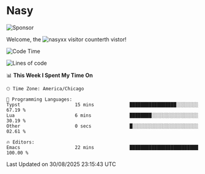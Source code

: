 # Nasy

<!--
<p align="center">
<img height="200" src="https://github-readme-stats.vercel.app/api?username=nasyxx&count_private=true&show_icons=true&theme=dracula&include_all_commits=true"/>
<img height="200" src="https://github-readme-stats.vercel.app/api/top-langs/?username=nasyxx&theme=dracula&hide=html,jupyter+notebook&count_private=true&show_icons=true"/>
</p>

  
----------------
-->

![Sponsor](https://img.shields.io/static/v1.svg?label=Sponsor&message=%E2%9D%A4&logo=GitHub&style=flat&color=pink)
 
Welcome, the ![nasyxx visitor counter](https://count.getloli.com/get/@nasyxx?theme=rule34)th vistor!
 
<!--START_SECTION:waka-->
![Code Time](http://img.shields.io/badge/Code%20Time-4%2C753%20hrs%2013%20mins-blue)

![Lines of code](https://img.shields.io/badge/From%20Hello%20World%20I%27ve%20Written-6.3%20million%20lines%20of%20code-blue)

📊 **This Week I Spent My Time On** 

```text
🕑︎ Time Zone: America/Chicago

💬 Programming Languages: 
Typst                    15 mins             █████████████████░░░░░░░░   67.19 % 
Lua                      6 mins              ████████░░░░░░░░░░░░░░░░░   30.19 % 
Other                    0 secs              █░░░░░░░░░░░░░░░░░░░░░░░░   02.61 % 

🔥 Editors: 
Emacs                    22 mins             █████████████████████████   100.00 % 
```


 Last Updated on 30/08/2025 23:15:43 UTC
<!--END_SECTION:waka-->

<!-- ![visitors](https://visitor-badge.laobi.icu/badge?page_id=nasyxx.nasyxx) -->
